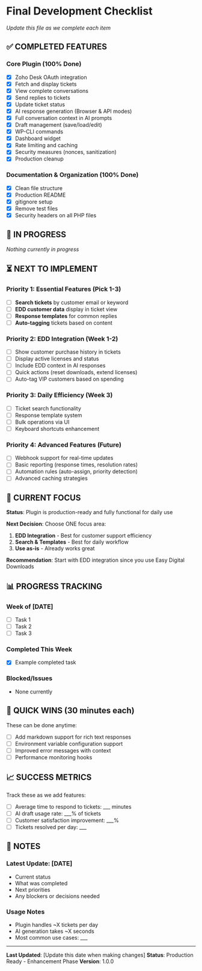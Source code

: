 # Final Development Checklist

*Update this file as we complete each item*

## ✅ COMPLETED FEATURES

### Core Plugin (100% Done)
- [x] Zoho Desk OAuth integration
- [x] Fetch and display tickets
- [x] View complete conversations
- [x] Send replies to tickets
- [x] Update ticket status
- [x] AI response generation (Browser & API modes)
- [x] Full conversation context in AI prompts
- [x] Draft management (save/load/edit)
- [x] WP-CLI commands
- [x] Dashboard widget
- [x] Rate limiting and caching
- [x] Security measures (nonces, sanitization)
- [x] Production cleanup

### Documentation & Organization (100% Done)
- [x] Clean file structure
- [x] Production README
- [x] gitignore setup
- [x] Remove test files
- [x] Security headers on all PHP files

## 🔄 IN PROGRESS

*Nothing currently in progress*

## ⏳ NEXT TO IMPLEMENT

### Priority 1: Essential Features (Pick 1-3)
- [ ] **Search tickets** by customer email or keyword
- [ ] **EDD customer data** display in ticket view
- [ ] **Response templates** for common replies
- [ ] **Auto-tagging** tickets based on content

### Priority 2: EDD Integration (Week 1-2)
- [ ] Show customer purchase history in tickets
- [ ] Display active licenses and status
- [ ] Include EDD context in AI responses
- [ ] Quick actions (reset downloads, extend licenses)
- [ ] Auto-tag VIP customers based on spending

### Priority 3: Daily Efficiency (Week 3)
- [ ] Ticket search functionality
- [ ] Response template system
- [ ] Bulk operations via UI
- [ ] Keyboard shortcuts enhancement

### Priority 4: Advanced Features (Future)
- [ ] Webhook support for real-time updates
- [ ] Basic reporting (response times, resolution rates)
- [ ] Automation rules (auto-assign, priority detection)
- [ ] Advanced caching strategies

## 🎯 CURRENT FOCUS

**Status**: Plugin is production-ready and fully functional for daily use

**Next Decision**: Choose ONE focus area:
1. **EDD Integration** - Best for customer support efficiency
2. **Search & Templates** - Best for daily workflow
3. **Use as-is** - Already works great

**Recommendation**: Start with EDD integration since you use Easy Digital Downloads

## 📊 PROGRESS TRACKING

### Week of [DATE]
- [ ] Task 1
- [ ] Task 2
- [ ] Task 3

### Completed This Week
- [x] Example completed task

### Blocked/Issues
- None currently

## 🚀 QUICK WINS (30 minutes each)

These can be done anytime:
- [ ] Add markdown support for rich text responses
- [ ] Environment variable configuration support
- [ ] Improved error messages with context
- [ ] Performance monitoring hooks

## 📈 SUCCESS METRICS

Track these as we add features:
- [ ] Average time to respond to tickets: ___ minutes
- [ ] AI draft usage rate: ___% of tickets
- [ ] Customer satisfaction improvement: ___%
- [ ] Tickets resolved per day: ___

## 📝 NOTES

### Latest Update: [DATE]
- Current status
- What was completed
- Next priorities
- Any blockers or decisions needed

### Usage Notes
- Plugin handles ~X tickets per day
- AI generation takes ~X seconds
- Most common use cases: ___

---

**Last Updated**: [Update this date when making changes]
**Status**: Production Ready - Enhancement Phase
**Version**: 1.0.0
